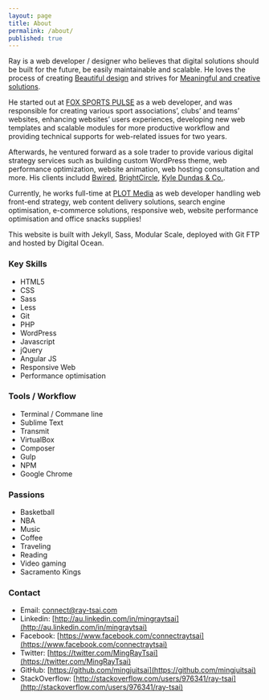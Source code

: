 ```yaml
---
layout: page
title: About
permalink: /about/
published: true
---
```



Ray is a web developer / designer who believes that digital solutions should be built for the future, be easily maintainable and scalable. He loves the process of creating [Beautiful design](http://www.awwwards.com/) and strives for [Meaningful and creative solutions](https://designtoimprovelife.dk/).

He started out at [FOX SPORTS PULSE](http://www.foxsportspulse.com/) as a web developer, and was responsible for creating various sport associations’, clubs’ and teams’ websites, enhancing websites’ users experiences, developing new web templates and scalable modules for more productive workflow and providing technical supports for web-related issues for two years.

Afterwards, he ventured forward as a sole trader to provide various digital strategy services such as building custom WordPress theme, web performance optimization, website animation, web hosting consultation and more. His clients includd [Bwired](http://www.bwired.com.au/), [BrightCircle](http://www.brightcircle.com.au/), [Kyle Dundas & Co.](http://kyledundas.com/).

Currently, he works full-time at [PLOT Media](http://plot.net.au) as web developer handling web front-end strategy, web content delivery solutions, search engine optimisation, e-commerce solutions, responsive web, website performance optimisation and office snacks supplies! 

This website is built with Jekyll, Sass, Modular Scale, deployed with Git FTP and hosted by Digital Ocean.

### Key Skills
- HTML5
- CSS
- Sass
- Less
- Git
- PHP
- WordPress
- Javascript
- jQuery
- Angular JS
- Responsive Web
- Performance optimisation

### Tools / Workflow
- Terminal / Commane line
- Sublime Text
- Transmit 
- VirtualBox
- Composer
- Gulp
- NPM
- Google Chrome

### Passions
- Basketball 
- NBA 
- Music 
- Coffee 
- Traveling
- Reading 
- Video gaming 
- Sacramento Kings

### Contact

- Email: [connect@ray-tsai.com](mailto:connect@ray-tsai.com) 
- Linkedin: [http://au.linkedin.com/in/mingraytsai](http://au.linkedin.com/in/mingraytsai)
- Facebook: [https://www.facebook.com/connectraytsai](https://www.facebook.com/connectraytsai) 
- Twitter: [https://twitter.com/MingRayTsai](https://twitter.com/MingRayTsai) 
- GitHub: [https://github.com/mingjuitsai](https://github.com/mingjuitsai) 
- StackOverflow: [http://stackoverflow.com/users/976341/ray-tsai](http://stackoverflow.com/users/976341/ray-tsai)
